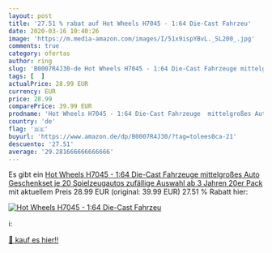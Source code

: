```yaml
---
layout: post
title: '27.51 % rabat auf Hot Wheels H7045 - 1:64 Die-Cast Fahrzeu'
date: 2020-03-16 10:40:26
image: 'https://m.media-amazon.com/images/I/51x9ispYBvL._SL200_.jpg'
comments: true
category: ofertas
author: ring
slug: 'B0007R4J30-de Hot Wheels H7045 - 1:64 Die-Cast Fahrzeuge mittelgroßes...'
tags: [  ]
actualPrice: 28.99 EUR
currency: EUR
price: 28.99
comparePrice: 39.99 EUR
prodname: 'Hot Wheels H7045 - 1:64 Die-Cast Fahrzeuge  mittelgroßes Auto Geschenkset  je 20 Spielzeugautos  zufällige Auswahl  ab 3 Jahren  20er Pack'
country: 'de'
flag: '🇩🇪'
buyurl: 'https://www.amazon.de/dp/B0007R4J30/?tag=tolees0ca-21'
descuento: '27.51'
average: '29.281666666666666'
---
```


Es gibt ein [Hot Wheels H7045 - 1:64 Die-Cast Fahrzeuge  mittelgroßes Auto Geschenkset  je 20 Spielzeugautos  zufällige Auswahl  ab 3 Jahren  20er Pack](https://www.amazon.de/dp/B0007R4J30/?tag=tolees0ca-21) mit aktuellem Preis 28.99 EUR (original: 39.99 EUR) 27.51 % Rabatt hier:

[![Hot Wheels H7045 - 1:64 Die-Cast Fahrzeu](https://m.media-amazon.com/images/I/51x9ispYBvL._SL200_.jpg)](https://www.amazon.de/dp/B0007R4J30/?tag=tolees0ca-21)

ℹ️:


[🛒 kauf es hier!!](https://www.amazon.de/dp/B0007R4J30/?tag=tolees0ca-21)
